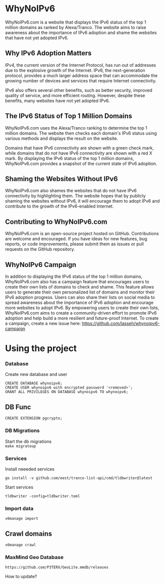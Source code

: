 # WhyNoIPv6

WhyNoIPv6.com is a website that displays the IPv6 status of the top 1 million domains as ranked by Alexa/Tranco. The website aims to raise awareness about the importance of IPv6 adoption and shame the websites that have not yet adopted IPv6.

## Why IPv6 Adoption Matters
IPv4, the current version of the Internet Protocol, has run out of addresses due to the explosive growth of the Internet. IPv6, the next-generation protocol, provides a much larger address space that can accommodate the growing number of devices and services that require Internet connectivity.

IPv6 also offers several other benefits, such as better security, improved quality of service, and more efficient routing. However, despite these benefits, many websites have not yet adopted IPv6.

## The IPv6 Status of Top 1 Million Domains
WhyNoIPv6.com uses the Alexa/Tranco ranking to determine the top 1 million domains. The website then checks each domain's IPv6 status using various methods and displays the result on the website.

Domains that have IPv6 connectivity are shown with a green check mark, while domains that do not have IPv6 connectivity are shown with a red X mark. By displaying the IPv6 status of the top 1 million domains, WhyNoIPv6.com provides a snapshot of the current state of IPv6 adoption.

## Shaming the Websites Without IPv6
WhyNoIPv6.com also shames the websites that do not have IPv6 connectivity by highlighting them. The website hopes that by publicly shaming the websites without IPv6, it will encourage them to adopt IPv6 and contribute to the growth of the IPv6-enabled Internet.

## Contributing to WhyNoIPv6.com
WhyNoIPv6.com is an open-source project hosted on GitHub. Contributions are welcome and encouraged. If you have ideas for new features, bug reports, or code improvements, please submit them as issues or pull requests on the GitHub repository.

## WhyNoIPv6 Campaign
In addition to displaying the IPv6 status of the top 1 million domains, WhyNoIPv6.com also has a campaign feature that encourages users to create their own lists of domains to check and shame. This feature allows users to generate their own personalized list of domains and monitor their IPv6 adoption progress. Users can also share their lists on social media to spread awareness about the importance of IPv6 adoption and encourage more websites to adopt IPv6. By empowering users to create their own lists, WhyNoIPv6.com aims to create a community-driven effort to promote IPv6 adoption and help build a more resilient and future-proof Internet.
To create a campaign, create a new issue here: https://github.com/lasseh/whynoipv6-campaign

# Using the project

### Database
Create new database and user
```
CREATE DATABASE whynoipv6;
CREATE USER whynoipv6 with encrypted password '<removed>';
GRANT ALL PRIVILEGES ON DATABASE whynoipv6 TO whynoipv6;
```

## DB Func
```CREATE EXTENSION pgcrypto;```

### DB Migrations
Start the db migrations  
```make migrateup```

### Services

Install neeeded services
```
go install -v github.com/eest/tranco-list-api/cmd/tldbwriter@latest
```

Start services
```
tldbwriter -config=tldbwriter.toml
```

### Import data
```v6manage import```

## Crawl domains
```v6manage crawl```


### MaxMind Geo Database
`https://github.com/P3TERX/GeoLite.mmdb/releases`

How to update?
